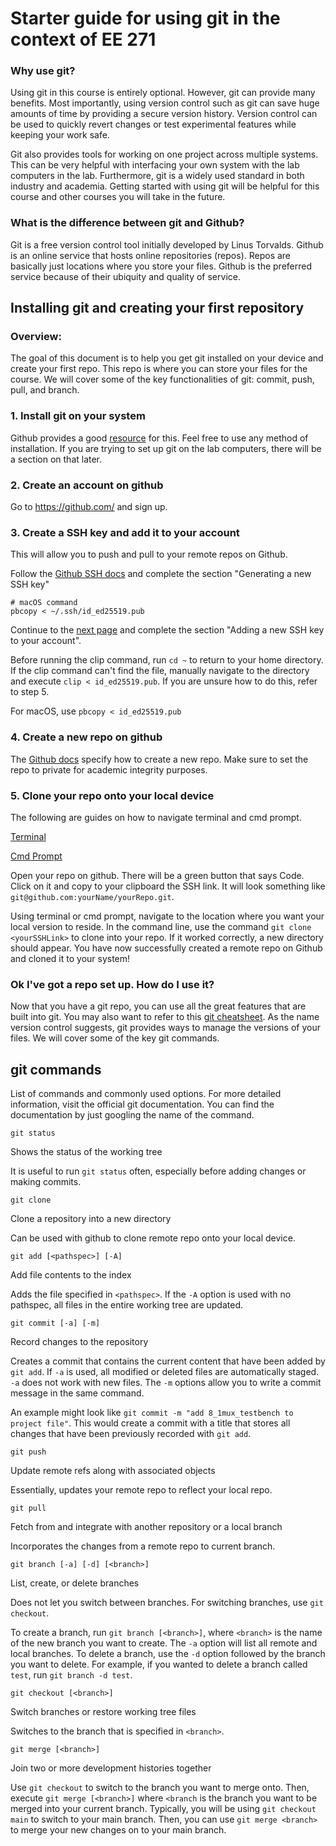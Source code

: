 # Starter guide for using git in the context of EE 271

### Why use git?

Using git in this course is entirely optional. However, git can provide many benefits. Most importantly, using version control such as git can save huge amounts of time by providing a secure version history. Version control can be used to quickly revert changes or test experimental features while keeping your work safe. 

Git also provides tools for working on one project across multiple systems. This can be very helpful with interfacing your own system with the lab computers in the lab. Furthermore, git is a widely used standard in both industry and academia. Getting started with using git will be helpful for this course and other courses you will take in the future. 

### What is the difference between git and Github?

Git is a free version control tool initially developed by Linus Torvalds. Github is an online service that hosts online repositories (repos). Repos are basically just locations where you store your files. Github is the preferred service because of their ubiquity and quality of service. 

## Installing git and creating your first repository

### Overview:

The goal of this document is to help you get git installed on your device and create your first repo. This repo is where you can store your files for the course. We will cover some of the key functionalities of git: commit, push, pull, and branch. 

### 1. Install git on your system

Github provides a good [resource](https://github.com/git-guides/install-git) for this. Feel free to use any method of installation. If you are trying to set up git on the lab computers, there will be a section on that later.

### 2. Create an account on github

Go to https://github.com/ and sign up.

### 3. Create a SSH key and add it to your account

This will allow you to push and pull to your remote repos on Github. 

Follow the [Github SSH docs](https://docs.github.com/en/authentication/connecting-to-github-with-ssh/generating-a-new-ssh-key-and-adding-it-to-the-ssh-agent) and complete the section "Generating a new SSH key"

```
# macOS command
pbcopy < ~/.ssh/id_ed25519.pub
```

Continue to the [next page](https://docs.github.com/en/authentication/connecting-to-github-with-ssh/adding-a-new-ssh-key-to-your-github-account) and complete the section "Adding a new SSH key to your account". 

Before running the clip command, run `cd ~` to return to your home directory. If the clip command can't find the file, manually navigate to the directory and execute  `clip < id_ed25519.pub`. If you are unsure how to do this, refer to step 5.

For macOS, use `pbcopy < id_ed25519.pub`


### 4. Create a new repo on github

The [Github docs](https://docs.github.com/en/repositories/creating-and-managing-repositories/creating-a-new-repository) specify how to create a new repo. Make sure to set the repo to private for academic integrity purposes. 

### 5. Clone your repo onto your local device

The following are guides on how to navigate terminal and cmd prompt.

[Terminal](https://gomakethings.com/navigating-the-file-system-with-terminal/)

[Cmd Prompt](https://www.digitalcitizen.life/command-prompt-how-use-basic-commands/)

Open your repo on github. There will be a green button that says Code. Click on it and copy to your clipboard the SSH link. It will look something like `git@github.com:yourName/yourRepo.git`.

Using terminal or cmd prompt, navigate to the location where you want your local version to reside. In the command line, use the command `git clone <yourSSHLink>` to clone into your repo. If it worked correctly, a new directory should appear. You have now successfully created a remote repo on Github and cloned it to your system!

### Ok I've got a repo set up. How do I use it?

Now that you have a git repo, you can use all the great features that are built into git. You may also want to refer to this [git cheatsheet](https://education.github.com/git-cheat-sheet-education.pdf). As the name version control suggests, git provides ways to manage the versions of your files. We will cover some of the key git commands.

## git commands

List of commands and commonly used options. For more detailed information, visit the official git documentation. You can find the documentation by just googling the name of the command.

```
git status
```

Shows the status of the working tree

It is useful to run `git status` often, especially before adding changes or making commits.

```
git clone
```
Clone a repository into a new directory

Can be used with github to clone remote repo onto your local device.

```
git add [<pathspec>] [-A]
```
Add file contents to the index

Adds the file specified in `<pathspec>`. If the `-A` option is used with no pathspec, all files in the entire working tree are updated. 

```
git commit [-a] [-m]
```
Record changes to the repository

Creates a commit that contains the current content that have been added by `git add`. If `-a` is used, all modified or deleted files are automatically staged. `-a` does not work with new files. The `-m` options allow you to write a commit message in the same command. 

An example might look like `git commit -m "add 8_1mux_testbench to project file"`. This would create a commit with a title that stores all changes that have been previously recorded with `git add`. 

```
git push
```
Update remote refs along with associated objects

Essentially, updates your remote repo to reflect your local repo.

```
git pull
```
Fetch from and integrate with another repository or a local branch

Incorporates the changes from a remote repo to current branch.

```
git branch [-a] [-d] [<branch>]
```
List, create, or delete branches

Does not let you switch between branches. For switching branches, use `git checkout`. 

To create a branch, run `git branch [<branch>]`, where `<branch>` is the name of the new branch you want to create. The `-a` option will list all remote and local branches. To delete a branch, use the `-d` option followed by the branch you want to delete. For example, if you wanted to delete a branch called `test`, run `git branch -d test`.


```
git checkout [<branch>]
```
Switch branches or restore working tree files

Switches to the branch that is specified in `<branch>`.

```
git merge [<branch>]
```
Join two or more development histories together

Use `git checkout` to switch to the branch you want to merge onto. Then, execute `git merge [<branch>]` where `<branch` is the branch you want to be merged into your current branch. Typically, you will be using `git checkout main` to switch to your main branch. Then, you can use `git merge <branch>` to merge your new changes on to your main branch.